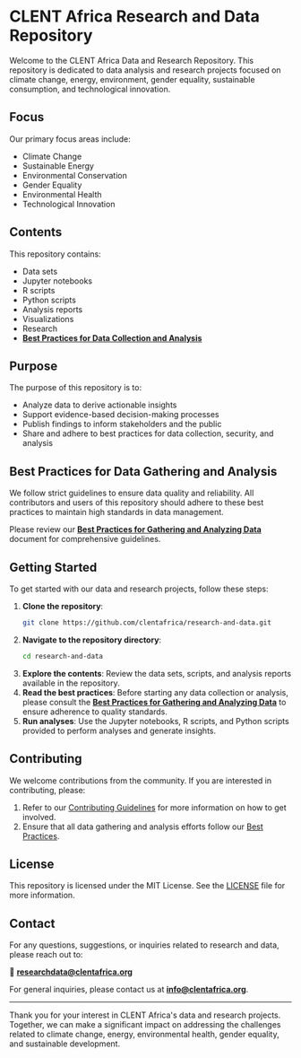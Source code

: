 # CLENT Africa Research and Data Repository

Welcome to the CLENT Africa Data and Research Repository. This repository is dedicated to data analysis and research projects focused on climate change, energy, environment, gender equality, sustainable consumption, and technological innovation.

## Focus

Our primary focus areas include:
- Climate Change
- Sustainable Energy
- Environmental Conservation
- Gender Equality
- Environmental Health
- Technological Innovation

## Contents

This repository contains:
- Data sets
- Jupyter notebooks
- R scripts
- Python scripts
- Analysis reports
- Visualizations
- Research
- **[Best Practices for Data Collection and Analysis](bestpractices.md)**

## Purpose

The purpose of this repository is to:
- Analyze data to derive actionable insights
- Support evidence-based decision-making processes
- Publish findings to inform stakeholders and the public
- Share and adhere to best practices for data collection, security, and analysis

## Best Practices for Data Gathering and Analysis

We follow strict guidelines to ensure data quality and reliability. All contributors and users of this repository should adhere to these best practices to maintain high standards in data management. 

Please review our **[Best Practices for Gathering and Analyzing Data](bestpractices.md)** document for comprehensive guidelines.

## Getting Started

To get started with our data and research projects, follow these steps:

1. **Clone the repository**:
   ```bash
   git clone https://github.com/clentafrica/research-and-data.git
   ```
2. **Navigate to the repository directory**:
   ```bash
   cd research-and-data
   ```
3. **Explore the contents**: Review the data sets, scripts, and analysis reports available in the repository.
4. **Read the best practices**: Before starting any data collection or analysis, please consult the **[Best Practices for Gathering and Analyzing Data](bestpractices.md)** to ensure adherence to quality standards.
5. **Run analyses**: Use the Jupyter notebooks, R scripts, and Python scripts provided to perform analyses and generate insights.

## Contributing

We welcome contributions from the community. If you are interested in contributing, please:
1. Refer to our [Contributing Guidelines](CONTRIBUTING.md) for more information on how to get involved.
2. Ensure that all data gathering and analysis efforts follow our [Best Practices](bestpractices.md).

## License

This repository is licensed under the MIT License. See the [LICENSE](https://github.com/clentafrica/.github/blob/main/LICENSE) file for more information.

## Contact

For any questions, suggestions, or inquiries related to research and data, please reach out to:

📧 **researchdata@clentafrica.org**

For general inquiries, please contact us at **info@clentafrica.org**.

---

Thank you for your interest in CLENT Africa's data and research projects. Together, we can make a significant impact on addressing the challenges related to climate change, energy, environmental health, gender equality, and sustainable development.
